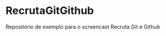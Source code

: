 RecrutaGitGithub
================


Repositório de exemplo para o screencast Recruta Git e Github




